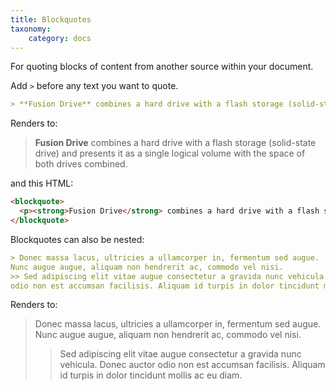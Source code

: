 ```yaml
---
title: Blockquotes
taxonomy:
    category: docs
---
```


For quoting blocks of content from another source within your document.

Add `>` before any text you want to quote.

```markdown
> **Fusion Drive** combines a hard drive with a flash storage (solid-state drive) and presents it as a single logical volume with the space of both drives combined.
```

Renders to:

> **Fusion Drive** combines a hard drive with a flash storage (solid-state drive) and presents it as a single logical volume with the space of both drives combined.

and this HTML:

```html
<blockquote>
  <p><strong>Fusion Drive</strong> combines a hard drive with a flash storage (solid-state drive) and presents it as a single logical volume with the space of both drives combined.</p>
</blockquote>
```

Blockquotes can also be nested:

```markdown
> Donec massa lacus, ultricies a ullamcorper in, fermentum sed augue.
Nunc augue augue, aliquam non hendrerit ac, commodo vel nisi.
>> Sed adipiscing elit vitae augue consectetur a gravida nunc vehicula. Donec auctor
odio non est accumsan facilisis. Aliquam id turpis in dolor tincidunt mollis ac eu diam.
```

Renders to:

> Donec massa lacus, ultricies a ullamcorper in, fermentum sed augue.
Nunc augue augue, aliquam non hendrerit ac, commodo vel nisi.
>> Sed adipiscing elit vitae augue consectetur a gravida nunc vehicula. Donec auctor
odio non est accumsan facilisis. Aliquam id turpis in dolor tincidunt mollis ac eu diam.

